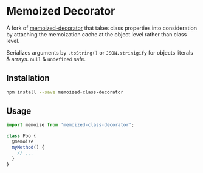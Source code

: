 # Memoized Decorator

A fork of [memoized-decorator](https://github.com/VoiceNGO/memoized-decorator) that takes class properties into consideration by attaching the memoization cache at the object level rather than class level. 

Serializes arguments by `.toString()` or `JSON.strinigify` for objects literals
  & arrays.  `null` & `undefined` safe.

## Installation

```sh
npm install --save memoized-class-decorator
```

## Usage

```js
import memoize from 'memoized-class-decorator';

class Foo {
  @memoize
  myMethod() {
    // ...
  }
}
```
